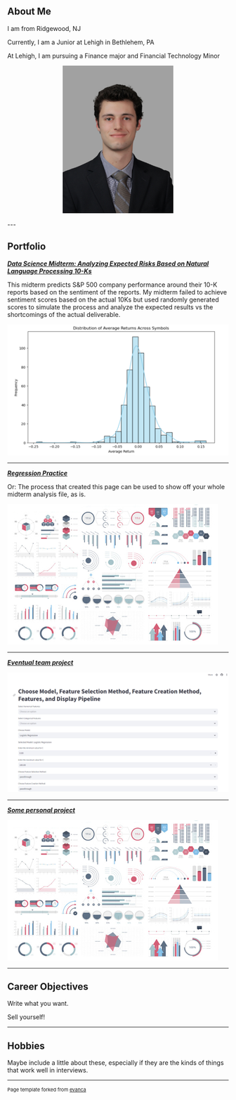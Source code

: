 ## About Me

I am from Ridgewood, NJ

Currently, I am a Junior at Lehigh in Bethlehem, PA

At Lehigh, I am pursuing a Finance major and Financial Technology Minor


<!-- Upload your own photo and change the path -->

<p style="text-align:center;">
  <img class="img-circle" src="https://github.com/masonschick/masonschick.github.io/blob/master/images/ProfilePhoto.jpg" width="50%">
</p>
---

## Portfolio

<!-- You can link to other websites, PDFs in this repo, and other pages in this repo -->

_**[Data Science Midterm: Analyzing Expected Risks Based on Natural Language Processing 10-Ks](report.md)**_

This midterm predicts S&P 500 company performance around their 10-K reports based on the sentiment of the reports. My midterm failed to achieve sentiment scores based on the actual 10Ks but used randomly generated scores to simulate the process and analyze the expected results vs the shortcomings of the actual deliverable.

<img src="images/personalwebsitemidterm.png?raw=true"/>

---

_**[Regression Practice](Regression_practice)**_

Or: The process that created this page can be used to show off your whole midterm analysis file, as is.

<img src="images/dummy_thumbnail.jpg?raw=true"/>

---

_**[Eventual team project](https://donbowen.github.io/teamproject/)**_

<img src="images/dashboardimage.png?raw=true"/>

---

_**[Some personal project](/pdf/sample_presentation.pdf)**_

<img src="images/dummy_thumbnail.jpg?raw=true"/>

---

## Career Objectives

Write what you want. 

Sell yourself!

---

## Hobbies

Maybe include a little about these, especially if they are the kinds of things that work well in interviews.

---
<p style="font-size:11px">Page template forked from <a href="https://github.com/evanca/quick-portfolio">evanca</a></p>
<!-- Remove above link if you don't want to attibute -->

